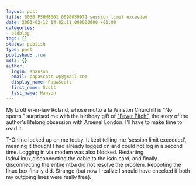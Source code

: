 ```yaml
---
layout: post
title: 0030 PSHMB001 0090039972 session limit exceeded
date: 2001-02-12 14:02:11.000000000 +01:00
categories:
- oldblog
tags: []
status: publish
type: post
published: true
meta: {}
author:
  login: shanson
  email: papascott-wp@gmail.com
  display_name: PapaScott
  first_name: Scott
  last_name: Hanson
---
```

<p>My brother-in-law Roland, whose motto a la Winston Churchill is "No sports," surprised me with the birthday gift of <a href="http://www.amazon.com/exec/obidos/ASIN/1573226882/qid=981985400/sr=1-1/ref=sc_b_1/104-9101341-5003938">"Fever Pitch"</a>, the story of the author's lifelong obsession with Arsenel London. I'll have to make time to read it.</p>
<p>T-Online locked up on me today. It kept telling me 'session limit exceeded', meaning it thought I had already logged on and could not log in a second time. Logging in via modem was also blocked. Restarting isdn4linux,disconnecting the cable to the isdn card, and finally disconnecting the entire ntba did not resolve the problem. Rebooting the linux box finally did. Strange (but now I realize I should have checked if both my outgoing lines were really free).</p>
